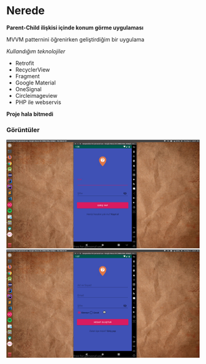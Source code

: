 # Nerede
**Parent-Child ilişkisi içinde konum görme uygulaması**

MVVM patternini öğrenirken geliştirdiğim bir uygulama

*Kullandığım teknolojiler*
* Retrofit
* RecyclerView
* Fragment
* Google Material
* OneSignal
* Circleimageview
* PHP ile webservis

**Proje hala bitmedi**

### Görüntüler

![Nerede](https://github.com/efdali/nerede/blob/master/screenshots/nerede-giris.png)
![Nerede](https://github.com/efdali/nerede/blob/master/screenshots/nerede-kayit.png)

